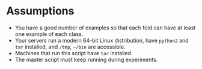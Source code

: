 Assumptions
===========

* You have a good number of examples so that each fold can have at least one example of each class.
* Your servers run a modern 64-bit Linux distribution, have ```python2``` and ```tar``` installed, and ```/tmp```, ```~/bin``` are accessible.
* Machines that run this script have ```tar``` installed.
* The master script must keep running during experiments.
